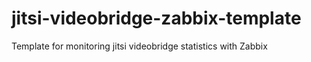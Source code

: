 # jitsi-videobridge-zabbix-template
Template for monitoring jitsi videobridge statistics with Zabbix
